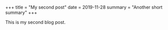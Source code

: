 +++
title = "My second post"
date = 2019-11-28
summary = "Another short summary"
+++

This is my second blog post.
